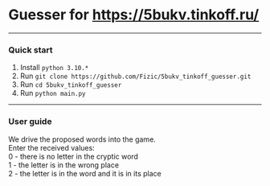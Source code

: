 # Guesser for https://5bukv.tinkoff.ru/

---

### Quick start

1. Install `python 3.10.*`
2. Run `git clone https://github.com/Fizic/5bukv_tinkoff_guesser.git`
3. Run `cd 5bukv_tinkoff_guesser`
4. Run `python main.py`

---

### User guide

We drive the proposed words into the game.\
Enter the received values:\
0 - there is no letter in the cryptic word\
1 - the letter is in the wrong place\
2 - the letter is in the word and it is in its place